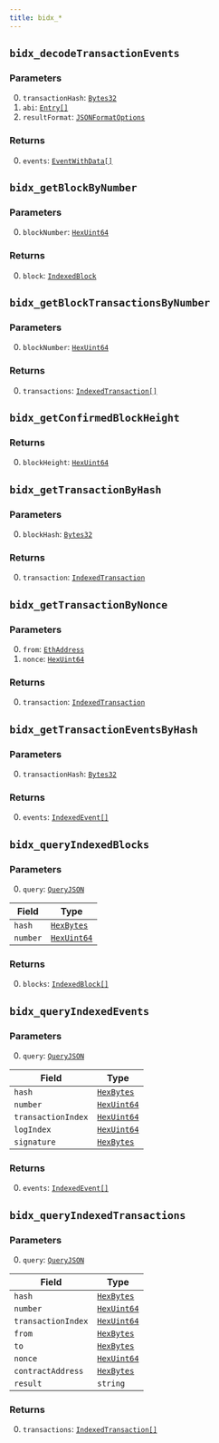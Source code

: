 ```yaml
---
title: bidx_*
---
```

## `bidx_decodeTransactionEvents`

### Parameters

0. `transactionHash`: [`Bytes32`](../types/simpletypes.md#bytes32)
1. `abi`: [`Entry[]`](../types/transactioninput.md#entry)
2. `resultFormat`: [`JSONFormatOptions`](../types/jsonformatoptions.md#jsonformatoptions)

### Returns

0. `events`: [`EventWithData[]`](../types/eventwithdata.md#eventwithdata)

## `bidx_getBlockByNumber`

### Parameters

0. `blockNumber`: [`HexUint64`](../types/simpletypes.md#hexuint64)

### Returns

0. `block`: [`IndexedBlock`](../types/indexedblock.md#indexedblock)

## `bidx_getBlockTransactionsByNumber`

### Parameters

0. `blockNumber`: [`HexUint64`](../types/simpletypes.md#hexuint64)

### Returns

0. `transactions`: [`IndexedTransaction[]`](../types/indexedtransaction.md#indexedtransaction)

## `bidx_getConfirmedBlockHeight`

### Returns

0. `blockHeight`: [`HexUint64`](../types/simpletypes.md#hexuint64)

## `bidx_getTransactionByHash`

### Parameters

0. `blockHash`: [`Bytes32`](../types/simpletypes.md#bytes32)

### Returns

0. `transaction`: [`IndexedTransaction`](../types/indexedtransaction.md#indexedtransaction)

## `bidx_getTransactionByNonce`

### Parameters

0. `from`: [`EthAddress`](../types/simpletypes.md#ethaddress)
1. `nonce`: [`HexUint64`](../types/simpletypes.md#hexuint64)

### Returns

0. `transaction`: [`IndexedTransaction`](../types/indexedtransaction.md#indexedtransaction)

## `bidx_getTransactionEventsByHash`

### Parameters

0. `transactionHash`: [`Bytes32`](../types/simpletypes.md#bytes32)

### Returns

0. `events`: [`IndexedEvent[]`](../types/indexedevent.md#indexedevent)

## `bidx_queryIndexedBlocks`

### Parameters

0. `query`: [`QueryJSON`](../types/queryjson.md#queryjson)

|Field           |Type                                             |
|----------------|-------------------------------------------------|
|`hash`          |[`HexBytes`](../types/simpletypes.md#hexbytes)   |
|`number`        |[`HexUint64`](../types/simpletypes.md#hexuint64) |

### Returns

0. `blocks`: [`IndexedBlock[]`](../types/indexedblock.md#indexedblock)

## `bidx_queryIndexedEvents`

### Parameters

0. `query`: [`QueryJSON`](../types/queryjson.md#queryjson)

|Field              |Type                                             |
|-------------------|-------------------------------------------------|
|`hash`             |[`HexBytes`](../types/simpletypes.md#hexbytes)   |
|`number`           |[`HexUint64`](../types/simpletypes.md#hexuint64) |
|`transactionIndex` |[`HexUint64`](../types/simpletypes/md#hexuint64) |
|`logIndex`         |[`HexUint64`](../types/simpletypes/md#hexuint64) |
|`signature`        |[`HexBytes`](../types/simpletypes/md#hexbytes)   |


### Returns

0. `events`: [`IndexedEvent[]`](../types/indexedevent.md#indexedevent)

## `bidx_queryIndexedTransactions`

### Parameters

0. `query`: [`QueryJSON`](../types/queryjson.md#queryjson)

|Field              |Type                                             |
|-------------------|-------------------------------------------------|
|`hash`             |[`HexBytes`](../types/simpletypes.md#hexbytes)   |
|`number`           |[`HexUint64`](../types/simpletypes.md#hexuint64) |
|`transactionIndex` |[`HexUint64`](../types/simpletypes/md#hexuint64) |
|`from`             |[`HexBytes`](../types/simpletypes/md#hexbytes)   |
|`to`               |[`HexBytes`](../types/simpletypes/md#hexbytes)   |
|`nonce`            |[`HexUint64`](../types/simpletypes/md#hexuint64) |
|`contractAddress`  |[`HexBytes`](../types/simpletypes/md#hexbytes)   |
|`result`           |`string`                                         |

### Returns

0. `transactions`: [`IndexedTransaction[]`](../types/indexedtransaction.md#indexedtransaction)

